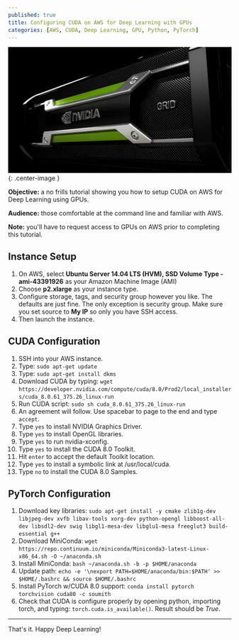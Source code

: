 ```yaml
---
published: true
title: Configuring CUDA on AWS for Deep Learning with GPUs
categories: [AWS, CUDA, Deep Learning, GPU, Python, PyTorch]
---
```

![image](/assets/images/nvidia_gpu.jpg?raw=true){: .center-image }

**Objective:** a no frills tutorial showing you how to setup CUDA on AWS for Deep Learning using GPUs.

**Audience:** those comfortable at the command line and familiar with AWS. 

**Note:** you'll have to request access to GPUs on AWS prior to completing this tutorial. 

## Instance Setup
1. On AWS, select **Ubuntu Server 14.04 LTS (HVM), SSD Volume Type - ami-43391926** as your Amazon Machine Image (AMI)
2. Choose **p2.xlarge** as your instance type. 
3. Configure storage, tags, and security group however you like. The defaults are just fine. The only exception is security group. Make sure you set source to **My IP** so only you have SSH access.
4. Then launch the instance.

## CUDA Configuration
1. SSH into your AWS instance.
2. Type: `sudo apt-get update`
3. Type: `sudo apt-get install dkms`
3. Download CUDA by typing: `wget https://developer.nvidia.com/compute/cuda/8.0/Prod2/local_installers/cuda_8.0.61_375.26_linux-run`
4. Run CUDA script: `sudo sh cuda_8.0.61_375.26_linux-run`
5. An agreement will follow. Use spacebar to page to the end and type `accept`.
6. Type `yes` to install NVIDIA Graphics Driver.
7. Type `yes` to install OpenGL libraries.
8. Type `yes` to run nvidia-xconfig.
9. Type `yes` to install the CUDA 8.0 Toolkit.
10. Hit `enter` to accept the default Toolkit location.
11. Type `yes` to install a symbolic link at /usr/local/cuda.
12. Type `no` to install the CUDA 8.0 Samples.

## PyTorch Configuration
1. Download key libraries: `sudo apt-get install -y cmake zlib1g-dev libjpeg-dev xvfb libav-tools xorg-dev python-opengl libboost-all-dev libsdl2-dev swig libgl1-mesa-dev libglu1-mesa freeglut3 build-essential g++`
2. Download MiniConda: `wget https://repo.continuum.io/miniconda/Miniconda3-latest-Linux-x86_64.sh -O ~/anaconda.sh`
3. Install MiniConda: `bash ~/anaconda.sh -b -p $HOME/anaconda`
4. Update path: `echo -e '\nexport PATH=$HOME/anaconda/bin:$PATH' >> $HOME/.bashrc && source $HOME/.bashrc`
5. Install PyTorch w/CUDA 8.0 support: `conda install pytorch torchvision cuda80 -c soumith`
6. Check that CUDA is configure properly by opening python, importing torch, and typing: `torch.cuda.is_available()`. Result should be *True*.

---

That's it. Happy Deep Learning!
